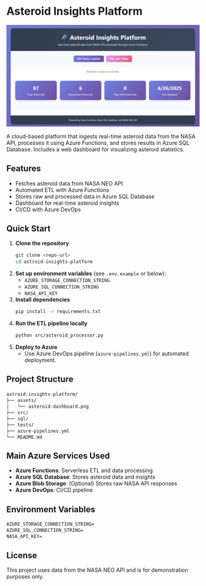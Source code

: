 # Asteroid Insights Platform

![Dashboard](assets/asteroid-dashboard.png)

A cloud-based platform that ingests real-time asteroid data from the NASA API, processes it using Azure Functions, and stores results in Azure SQL Database. Includes a web dashboard for visualizing asteroid statistics.

## Features
- Fetches asteroid data from NASA NEO API
- Automated ETL with Azure Functions
- Stores raw and processed data in Azure SQL Database
- Dashboard for real-time asteroid insights
- CI/CD with Azure DevOps

## Quick Start

1. **Clone the repository**
   ```bash
   git clone <repo-url>
   cd astroid-insights-platform
   ```
2. **Set up environment variables** (see `.env.example` or below):
   - `AZURE_STORAGE_CONNECTION_STRING`
   - `AZURE_SQL_CONNECTION_STRING`
   - `NASA_API_KEY`
3. **Install dependencies**
   ```bash
   pip install -r requirements.txt
   ```
4. **Run the ETL pipeline locally**
   ```bash
   python src/asteroid_processor.py
   ```
5. **Deploy to Azure**
   - Use Azure DevOps pipeline (`azure-pipelines.yml`) for automated deployment.

## Project Structure
```
astroid-insights-platform/
├── assets/
│   └── asteroid-dashboard.png
├── src/
├── sql/
├── tests/
├── azure-pipelines.yml
└── README.md
```

## Main Azure Services Used
- **Azure Functions**: Serverless ETL and data processing
- **Azure SQL Database**: Stores asteroid data and insights
- **Azure Blob Storage**: (Optional) Stores raw NASA API responses
- **Azure DevOps**: CI/CD pipeline

## Environment Variables
```
AZURE_STORAGE_CONNECTION_STRING=
AZURE_SQL_CONNECTION_STRING=
NASA_API_KEY=
```

## License
This project uses data from the NASA NEO API and is for demonstration purposes only. 